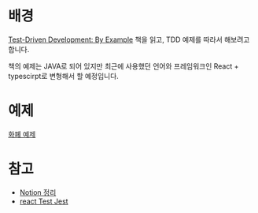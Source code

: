 # 배경

[Test-Driven Development: By Example](http://www.yes24.com/Product/Goods/12246033) 책을 읽고,  TDD 예제를 따라서 해보려고 합니다.

책의 예제는 JAVA로 되어 있지만 최근에 사용했던 언어와 프레임워크인 React + typescirpt로 변형해서 할 예정입니다.

# 예제

[화폐 예제](https://www.notion.so/e320976c95ac405185ff9b1c36505001)

# 참고

- [Notion 정리](https://www.notion.so/TDD-in-React-7e281802bab04ee8983a5177b815e571)
- [react Test Jest](https://www.newline.co/@bespoyasov/how-to-write-your-first-unit-test-in-react-typescript-app--ca51d0c0)